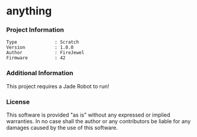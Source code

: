 anything
================



### Project Information
```
Type              : Scratch
Version           : 1.0.0
Author            : FireJewel
Firmware          : 42
```

### Additional Information
This project requires a Jade Robot to run!

### License
This software is provided "as is" without any expressed or implied warranties.  In no case shall the author or any contributors be liable for any damages caused by the use of this software.

